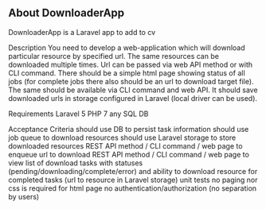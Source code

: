 ## About DownloaderApp

DownloaderApp is a Laravel app to add to cv

Description
You need to develop a web-application which will download particular resource by specified url. The same resources can be downloaded multiple times.
Url can be passed via web API method or with CLI command.
There should be a simple html page showing status of all jobs (for complete jobs there also should be an url to download target file). The same should be available via CLI command and web API.
It should save downloaded urls in storage configured in Laravel (local driver can be used).

Requirements
Laravel 5
PHP 7
any SQL DB

Acceptance Criteria
should use DB to persist task information
should use job queue to download resources
should use Laravel storage to store downloaded resources
REST API method / CLI command / web page to enqueue url to download
REST API method / CLI command / web page to view list of download tasks with statuses (pending/downloading/complete/error) and ability to download resource for completed tasks (url to resource in Laravel storage)
unit tests
no paging nor css is required for html page
no authentication/authorization (no separation by users)
